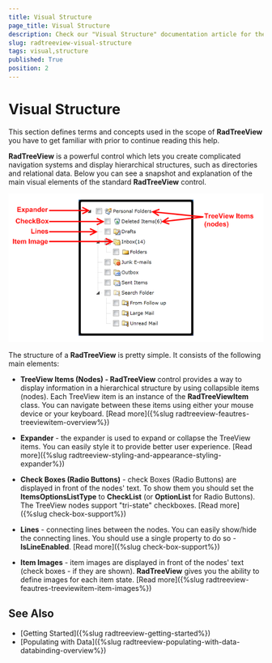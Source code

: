 ```yaml
---
title: Visual Structure
page_title: Visual Structure
description: Check our "Visual Structure" documentation article for the RadTreeView WPF control.
slug: radtreeview-visual-structure
tags: visual,structure
published: True
position: 2
---
```


# Visual Structure

This section defines terms and concepts used in the scope of __RadTreeView__ you have to get familiar with prior to continue reading this help.

__RadTreeView__ is a powerful control which lets you create complicated navigation systems and display hierarchical structures, such as directories and relational data. Below you can see a snapshot and explanation of the main visual elements of the standard __RadTreeView__ control.

![](images/RadTreeView_VisualStructure_001.png)

The structure of a __RadTreeView__ is pretty simple. It consists of the following main elements:

* __TreeView Items (Nodes) - RadTreeView__ control provides a way to display information in a hierarchical structure by using collapsible items (nodes). Each TreeView item is an instance of the __RadTreeViewItem__ class. You can navigate between these items using either your mouse device or your keyboard. [Read more]({%slug radtreeview-feautres-treeviewitem-overview%})

* __Expander__ - the expander is used to expand or collapse the TreeView items. You can easily style it to provide better user experience. [Read more]({%slug radtreeview-styling-and-appearance-styling-expander%})

* __Check Boxes (Radio Buttons)__ - check Boxes (Radio Buttons) are displayed in front of the nodes' text. To show them you should set the __ItemsOptionsListType__ to __CheckList__ (or __OptionList__ for Radio Buttons). The TreeView nodes support "tri-state" checkboxes. [Read more]({%slug check-box-support%})

* __Lines__ - connecting lines between the nodes. You can easily show/hide the connecting lines. You should use a single property to do so - __IsLineEnabled__. [Read more]({%slug check-box-support%})

* __Item Images__ - item images are displayed in front of the nodes' text (check boxes - if they are shown). __RadTreeView__ gives you the ability to define images for each item state. [Read more]({%slug radtreeview-feautres-treeviewitem-item-images%})

## See Also
 * [Getting Started]({%slug radtreeview-getting-started%})
 * [Populating with Data]({%slug radtreeview-populating-with-data-databinding-overview%})